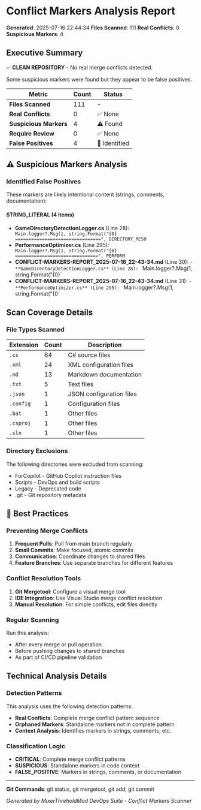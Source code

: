 ﻿# Conflict Markers Analysis Report

**Generated**: 2025-07-16 22:44:34
**Files Scanned**: 111
**Real Conflicts**: 0
**Suspicious Markers**: 4

## Executive Summary

✅ **CLEAN REPOSITORY** - No real merge conflicts detected.

Some suspicious markers were found but they appear to be false positives.

| Metric | Count | Status |
|--------|-------|--------|
| **Files Scanned** | 111 | - |
| **Real Conflicts** | 0 | ✅ None |
| **Suspicious Markers** | 4 | ⚠️ Found |
| **Require Review** | 0 | ✅ None |
| **False Positives** | 4 | 📝 Identified |

## ⚠️ Suspicious Markers Analysis

### Identified False Positives

These markers are likely intentional content (strings, comments, documentation):

#### STRING_LITERAL (4 items)

- **GameDirectoryDetectionLogger.cs** (Line 28): `            Main.logger?.Msg(1, string.Format("{0} ================================", DIRECTORY_RESO`
- **PerformanceOptimizer.cs** (Line 295): `                    Main.logger?.Msg(1, string.Format("{0} ===============================", PERFORM`
- **CONFLICT-MARKERS-REPORT_2025-07-16_22-43-34.md** (Line 30): `- **GameDirectoryDetectionLogger.cs** (Line 28): `            Main.logger?.Msg(1, string.Format("{0}`
- **CONFLICT-MARKERS-REPORT_2025-07-16_22-43-34.md** (Line 31): `- **PerformanceOptimizer.cs** (Line 295): `                    Main.logger?.Msg(1, string.Format("{0`

## Scan Coverage Details

### File Types Scanned

| Extension | Count | Description |
|-----------|-------|-------------|
| `.cs` | 64 | C# source files |
| `.xml` | 24 | XML configuration files |
| `.md` | 13 | Markdown documentation |
| `.txt` | 5 | Text files |
| `.json` | 1 | JSON configuration files |
| `.config` | 1 | Configuration files |
| `.bat` | 1 | Other files |
| `.csproj` | 1 | Other files |
| `.sln` | 1 | Other files |

### Directory Exclusions

The following directories were excluded from scanning:
- ForCopilot - GitHub Copilot instruction files
- Scripts - DevOps and build scripts
- Legacy - Deprecated code
- .git - Git repository metadata

## 🎯 Best Practices

### Preventing Merge Conflicts

1. **Frequent Pulls**: Pull from main branch regularly
2. **Small Commits**: Make focused, atomic commits
3. **Communication**: Coordinate changes to shared files
4. **Feature Branches**: Use separate branches for different features

### Conflict Resolution Tools

1. **Git Mergetool**: Configure a visual merge tool
2. **IDE Integration**: Use Visual Studio merge conflict resolution
3. **Manual Resolution**: For simple conflicts, edit files directly

### Regular Scanning

Run this analysis:
- After every merge or pull operation
- Before pushing changes to shared branches
- As part of CI/CD pipeline validation

## Technical Analysis Details

### Detection Patterns

This analysis uses the following detection patterns:

- **Real Conflicts**: Complete merge conflict pattern sequence
- **Orphaned Markers**: Standalone markers not in complete pattern
- **Context Analysis**: Identifies markers in strings, comments, etc.

### Classification Logic

- **CRITICAL**: Complete merge conflict patterns
- **SUSPICIOUS**: Standalone markers in code context
- **FALSE_POSITIVE**: Markers in strings, comments, or documentation

---

**Git Commands**: git status, git mergetool, git add, git commit

*Generated by MixerThreholdMod DevOps Suite - Conflict Markers Scanner*

